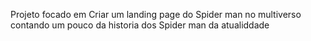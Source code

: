 Projeto focado em Criar um landing page do Spider man no multiverso contando um pouco da historia dos Spider man da atualiddade 